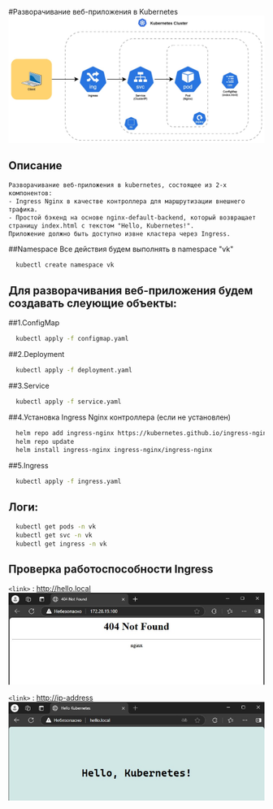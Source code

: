 #Разворачивание веб-приложения в Kubernetes
![Schema](images/vk_tech.jpg)

## Описание
```text
Разворачивание веб-приложения в kubernetes, состоящее из 2-х компонентов:
- Ingress Nginx в качестве контроллера для маршрутизации внешнего трафика.
- Простой бэкенд на основе nginx-default-backend, который возвращает страницу index.html с текстом "Hello, Kubernetes!".
Приложение должно быть доступно извне кластера через Ingress.
```

##Namespace
Все действия будем выполнять в namespace "vk"
```bash
  kubectl create namespace vk
```

## Для разворачивания веб-приложения будем создавать слеующие объекты:
##1.ConfigMap
```bash
  kubectl apply -f configmap.yaml
```
##2.Deployment
```bash
  kubectl apply -f deployment.yaml
```
##3.Service
```bash
  kubectl apply -f service.yaml
```
##4.Установка Ingress Nginx контроллера (если не установлен)
```bash
  helm repo add ingress-nginx https://kubernetes.github.io/ingress-nginx
  helm repo update
  helm install ingress-nginx ingress-nginx/ingress-nginx
```
##5.Ingress
```bash
  kubectl apply -f ingress.yaml
```

## Логи:
```bash
  kubectl get pods -n vk
  kubectl get svc -n vk
  kubectl get ingress -n vk
```

## Проверка работоспособности Ingress
`<link>` : <http://hello.local>
![Ingress](images/web01.jpg)

`<link>` : <http://ip-address>
![Ingress](images/web02.jpg)
